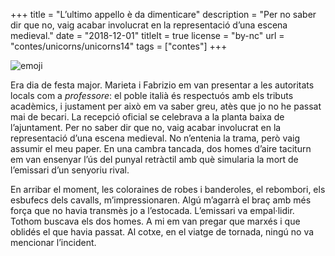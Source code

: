 +++
title = "L’ultimo appello è da dimenticare"
description = "Per no saber dir que no, vaig acabar involucrat en la representació d’una escena medieval."
date = "2018-12-01"
titleIt = true
license = "by-nc"
url = "contes/unicorns/unicorns14"
tags = ["contes"]
+++

<img class="emoji" alt="emoji" src="/contes/unicorns/twemoji/1f5e1.svg">

Era dia de festa major. Marieta i Fabrizio em van presentar a les autoritats locals com a *professore*: el poble italià és respectuós amb els tributs acadèmics, i justament per això em va saber greu, atès que jo no he passat mai de becari. La recepció oficial se celebrava a la planta baixa de l’ajuntament. Per no saber dir que no, vaig acabar involucrat en la representació d’una escena medieval. No n’entenia la trama, però vaig assumir el meu paper. En una cambra tancada, dos homes d’aire taciturn em van ensenyar l’ús del punyal retràctil amb què simularia la mort de l’emissari d’un senyoriu rival.

En arribar el moment, les coloraines de robes i banderoles, el rebombori, els esbufecs dels cavalls, m’impressionaren. Algú m’agarrà el braç amb més força que no havia transmès jo a l’estocada. L’emissari va empal·lidir. Tothom buscava els dos homes. A mi em van pregar que marxés i que oblidés el que havia passat. Al cotxe, en el viatge de tornada, ningú no va mencionar l’incident.
